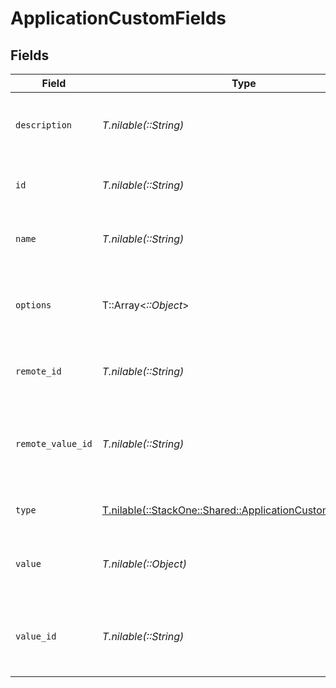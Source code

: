 # ApplicationCustomFields


## Fields

| Field                                                                                                            | Type                                                                                                             | Required                                                                                                         | Description                                                                                                      | Example                                                                                                          |
| ---------------------------------------------------------------------------------------------------------------- | ---------------------------------------------------------------------------------------------------------------- | ---------------------------------------------------------------------------------------------------------------- | ---------------------------------------------------------------------------------------------------------------- | ---------------------------------------------------------------------------------------------------------------- |
| `description`                                                                                                    | *T.nilable(::String)*                                                                                            | :heavy_minus_sign:                                                                                               | The description of the custom field.                                                                             | The completion status of the employee's training.                                                                |
| `id`                                                                                                             | *T.nilable(::String)*                                                                                            | :heavy_minus_sign:                                                                                               | Unique identifier                                                                                                | 8187e5da-dc77-475e-9949-af0f1fa4e4e3                                                                             |
| `name`                                                                                                           | *T.nilable(::String)*                                                                                            | :heavy_minus_sign:                                                                                               | The name of the custom field.                                                                                    | Training Completion Status                                                                                       |
| `options`                                                                                                        | T::Array<*::Object*>                                                                                             | :heavy_minus_sign:                                                                                               | An array of possible options for the custom field.                                                               | [<br/>"Not Started",<br/>"In Progress",<br/>"Completed",<br/>"Overdue"<br/>]                                     |
| `remote_id`                                                                                                      | *T.nilable(::String)*                                                                                            | :heavy_minus_sign:                                                                                               | Provider's unique identifier                                                                                     | 8187e5da-dc77-475e-9949-af0f1fa4e4e3                                                                             |
| `remote_value_id`                                                                                                | *T.nilable(::String)*                                                                                            | :heavy_minus_sign:                                                                                               | Provider's unique identifier for the value of the custom field.                                                  | e3cb75bf-aa84-466e-a6c1-b8322b257a48                                                                             |
| `type`                                                                                                           | [T.nilable(::StackOne::Shared::ApplicationCustomFieldsType)](../../models/shared/applicationcustomfieldstype.md) | :heavy_minus_sign:                                                                                               | The type of the custom field.                                                                                    | Dropdown                                                                                                         |
| `value`                                                                                                          | *T.nilable(::Object)*                                                                                            | :heavy_minus_sign:                                                                                               | The value associated with the custom field.                                                                      | Completed                                                                                                        |
| `value_id`                                                                                                       | *T.nilable(::String)*                                                                                            | :heavy_minus_sign:                                                                                               | The unique identifier for the value of the custom field.                                                         | value_456                                                                                                        |
